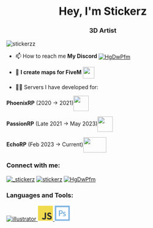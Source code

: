 <h1 align="center">Hey, I'm Stickerz</h1>
<h3 align="center">3D Artist</h3>

<p align="left"> <img src="https://komarev.com/ghpvc/?username=stickerzz&label=Profile%20views&color=0e75b6&style=flat" alt="stickerzz" /> </p>


- 📫 How to reach me **My Discord** <a href="https://discord.gg/HgDwPfm" target="blank"><img align="center" src="https://cdn.jsdelivr.net/npm/simple-icons@3.0.1/icons/discord.svg" alt="HgDwPfm" height="30" width="40" /></a>

- 🌱 **I create maps for FiveM** <img align="center" src="https://asset.brandfetch.io/id1g16nw_8/idDU-foBv6.png" height="30" width="30" />
- 👨‍💻 Servers I have developed for:

**PhoenixRP** (2020 -> 2021)<img align="center" src="https://media.discordapp.net/attachments/765474179226927154/778685177689800724/PhoenixRP-Logo.png" height="40" width="40" />

**PassionRP** (Late 2021 -> May 2023)<img align="center" src="https://cdn.discordapp.com/attachments/1096789467689390170/1098729296941547722/1251x1251300.png" height="40" width="40" />

**EchoRP** (Feb 2023 -> Current)<img align="center" src="https://media.discordapp.net/attachments/652157608668561419/859247580897607680/EchoRP_Logo_PNG.png" height="40" width="60" />

<h3 align="left">Connect with me:</h3>
<p align="left">
<a href="https://twitter.com/_stickerz" target="blank"><img align="center" src="https://cdn.jsdelivr.net/npm/simple-icons@3.0.1/icons/twitter.svg" alt="_stickerz" height="30" width="40" /></a>
<a href="https://www.youtube.com/c/stickerz" target="blank"><img align="center" src="https://cdn.jsdelivr.net/npm/simple-icons@3.0.1/icons/youtube.svg" alt="stickerz" height="30" width="40" /></a>
<a href="https://discord.gg/HgDwPfm" target="blank"><img align="center" src="https://cdn.jsdelivr.net/npm/simple-icons@3.0.1/icons/discord.svg" alt="HgDwPfm" height="30" width="40" /></a>
</p>

<h3 align="left">Languages and Tools:</h3>
<p align="left"> <a href="https://www.adobe.com/in/products/illustrator.html" target="_blank"> <img src="https://www.vectorlogo.zone/logos/adobe_illustrator/adobe_illustrator-icon.svg" alt="illustrator" width="40" height="40"/> </a> <a href="https://developer.mozilla.org/en-US/docs/Web/JavaScript" target="_blank"> <img src="https://raw.githubusercontent.com/devicons/devicon/master/icons/javascript/javascript-original.svg" alt="javascript" width="40" height="40"/> </a> <a href="https://www.photoshop.com/en" target="_blank"> <img src="https://raw.githubusercontent.com/devicons/devicon/master/icons/photoshop/photoshop-line.svg" alt="photoshop" width="40" height="40"/> </a> </p>
